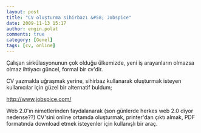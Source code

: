 ```yaml
---
layout: post
title: "CV oluşturma sihirbazı &#58; Jobspice"
date: 2009-11-13 15:17
author: engin.polat
comments: true
category: [Genel]
tags: [cv, online]
---
```

Çalışan sirkülasyonunun çok olduğu ülkemizde, yeni iş arayanların olmazsa olmaz ihtiyacı güncel, formal bir cv'dir.

CV yazmakla uğraşmak yerine, sihirbaz kullanarak oluşturmak isteyen kullanıcılar için güzel bir alternatif buldum;

<a title="JobSpice" href="http://www.jobspice.com/" target="_blank">http://www.jobspice.com/</a>

Web 2.0'ın nimetlerinden faydalanarak (son günlerde herkes web 2.0 diyor nedense??) CV'sini online ortamda oluşturmak, printer'dan çıktı almak, PDF formatında download etmek isteyenler için kullanışlı bir araç.


